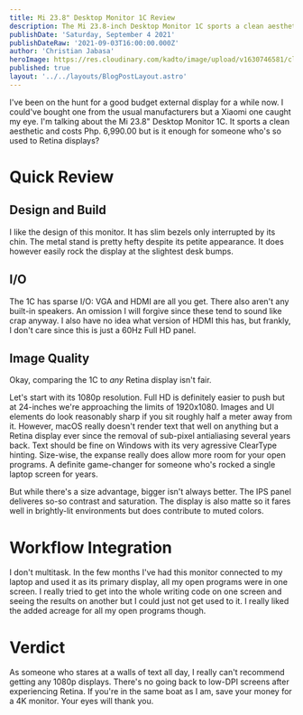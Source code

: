 ```yaml
---
title: Mi 23.8" Desktop Monitor 1C Review
description: The Mi 23.8-inch Desktop Monitor 1C sports a clean aesthetic and costs Php. 6,990.00 but is it enough for someone who's so used to Retina displays?
publishDate: 'Saturday, September 4 2021'
publishDateRaw: '2021-09-03T16:00:00.000Z'
author: 'Christian Jabasa'
heroImage: https://res.cloudinary.com/kadto/image/upload/v1630746581/cljabasa/blog/20210904-mi-desktop-momitor-review/148968-2.jpg
published: true
layout: '../../layouts/BlogPostLayout.astro'
---
```


I've been on the hunt for a good budget external display for a while now. I could've bought one from the usual manufacturers but a Xiaomi one caught my eye. I'm talking about the Mi 23.8" Desktop Monitor 1C. It sports a clean aesthetic and costs Php. 6,990.00 but is it enough for someone who's so used to Retina displays?

# Quick Review

## Design and Build

I like the design of this monitor. It has slim bezels only interrupted by its chin. The metal stand is pretty hefty despite its petite appearance. It does however easily rock the display at the slightest desk bumps.

## I/O

The 1C has sparse I/O: VGA and HDMI are all you get. There also aren't any built-in speakers. An omission I will forgive since these tend to sound like crap anyway. I also have no idea what version of HDMI this has, but frankly, I don't care since this is just a 60Hz Full HD panel.

## Image Quality

Okay, comparing the 1C to _any_ Retina display isn't fair.

Let's start with its 1080p resolution. Full HD is definitely easier to push but at 24-inches we're approaching the limits of 1920x1080. Images and UI elements do look reasonably sharp if you sit roughly half a meter away from it. However, macOS really doesn't render text that well on anything but a Retina display ever since the removal of sub-pixel antialiasing several years back. Text should be fine on Windows with its very agressive ClearType hinting. Size-wise, the expanse really does allow more room for your open programs. A definite game-changer for someone who's rocked a single laptop screen for years.

But while there's a size advantage, bigger isn't always better. The IPS panel deliveres so-so contrast and saturation. The display is also matte so it fares well in brightly-lit environments but does contribute to muted colors.

# Workflow Integration

I don't multitask. In the few months I've had this monitor connected to my laptop and used it as its primary display, all my open programs were in one screen. I really tried to get into the whole writing code on one screen and seeing the results on another but I could just not get used to it. I really liked the added acreage for all my open programs though.

# Verdict

As someone who stares at a walls of text all day, I really can't recommend getting any 1080p displays. There's no going back to low-DPI screens after experiencing Retina. If you're in the same boat as I am, save your money for a 4K monitor. Your eyes will thank you.
